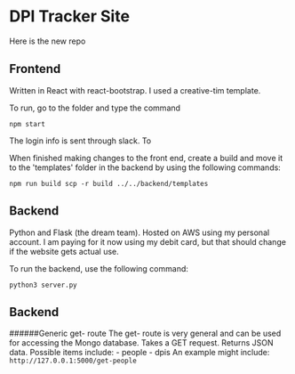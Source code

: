 # DPI Tracker Site

Here is the new repo

## Frontend

Written in React with react-bootstrap.  I used a creative-tim template.

To run, go to the folder and type the command

`
npm start
`

The login info is sent through slack.  To

When finished making changes to the front end, create a build and move it to the 'templates' folder in the backend by using the following commands:

`
npm run build
scp -r build ../../backend/templates
`

## Backend

Python and Flask (the dream team).  Hosted on AWS using my personal account.  I am paying for it now using my debit card, but that should change if the website gets actual use.

To run the backend, use the following command:

`
python3 server.py
`

## Backend

######Generic get-<item> route
    The get-<item> route is very general and can be used for accessing the Mongo database. Takes a GET request. Returns JSON data. Possible items include:
    - people
    - dpis
    An example might include: `http://127.0.0.1:5000/get-people`